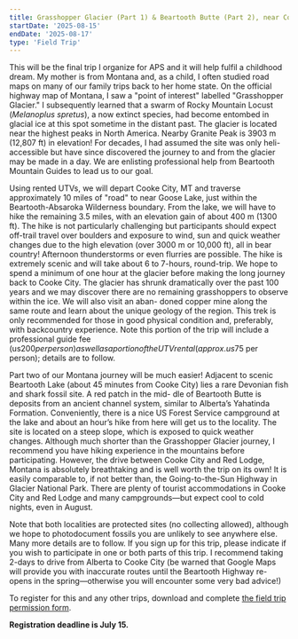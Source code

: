 ```yaml
---
title: Grasshopper Glacier (Part 1) & Beartooth Butte (Part 2), near Cooke City, Montana
startDate: '2025-08-15'
endDate: '2025-08-17'
type: 'Field Trip'
---
```


This will be the final trip I organize for APS and
it will help fulfil a childhood dream. My mother is from Montana and, as a child, I often studied
road maps on many of our family trips back to her home state. On the official highway map of Montana,
I saw a "point of interest" labelled "Grasshopper
Glacier." I subsequently learned that a swarm of
Rocky Mountain Locust (_Melanoplus spretus_), a now
extinct species, had become entombed in glacial ice
at this spot sometime in the distant past. The glacier
is located near the highest peaks in North America.
Nearby Granite Peak is 3903 m (12,807 ft) in elevation! For decades, I had assumed the site was only
heli-accessible but have since discovered the journey
to and from the glacier may be made in a day. We are
enlisting professional help from Beartooth Mountain Guides to lead us to our goal.

Using rented UTVs, we will depart Cooke City,
MT and traverse approximately 10 miles of "road" to
near Goose Lake, just within the Beartooth-Absaroka
Wilderness boundary. From the lake, we will have to
hike the remaining 3.5 miles, with an elevation gain
of about 400 m (1300 ft). The hike is not particularly
challenging but participants should expect off-trail
travel over boulders and exposure to wind, sun
and quick weather changes due to the high elevation (over 3000 m or 10,000 ft), all in bear country! Afternoon thunderstorms or even flurries are
possible. The hike is extremely scenic and will take
about 6 to 7-hours, round-trip. We hope to spend a
minimum of one hour at the glacier before making
the long journey back to Cooke City. The glacier has
shrunk dramatically over the past 100 years and we
may discover there are no remaining grasshoppers to
observe within the ice. We will also visit an aban-
doned copper mine along the same route and learn
about the unique geology of the region. This trek is
only recommended for those in good physical condition and, preferably, with backcountry experience.
Note this portion of the trip will include a professional guide fee (us$200 per person) as well as a portion of the UTV rental (approx. us$75 per person);
details are to follow.

Part two of our Montana journey will be much
easier! Adjacent to scenic Beartooth Lake (about
45 minutes from Cooke City) lies a rare Devonian
fish and shark fossil site. A red patch in the mid-
dle of Beartooth Butte is deposits from an ancient
channel system, similar to Alberta’s Yahatinda
Formation. Conveniently, there is a nice US Forest
Service campground at the lake and about an hour’s
hike from here will get us to the locality. The site is
located on a steep slope, which is exposed to quick
weather changes. Although much shorter than the
Grasshopper Glacier journey, I recommend you have
hiking experience in the mountains before participating. However, the drive between Cooke City and
Red Lodge, Montana is absolutely breathtaking and
is well worth the trip on its own! It is easily comparable to, if not better than, the Going-to-the-Sun
Highway in Glacier National Park. There are plenty
of tourist accommodations in Cooke City and Red
Lodge and many campgrounds—but expect cool to
cold nights, even in August.

Note that both localities are protected sites (no
collecting allowed), although we hope to photodocument fossils you are unlikely to see anywhere
else. Many more details are to follow. If you sign up for this trip, please
indicate if you wish to participate in one or both
parts of this trip. I recommend taking 2-days to drive
from Alberta to Cooke City (be warned that Google
Maps will provide you with inaccurate routes until
the Beartooth Highway re-opens in the spring—otherwise you will encounter some very bad advice!)

To register for this and any other trips, download and complete [the field trip permission form](/fieldTrips/2025/APSFieldTripsForm2025.pdf).

**Registration deadline is July 15.**
